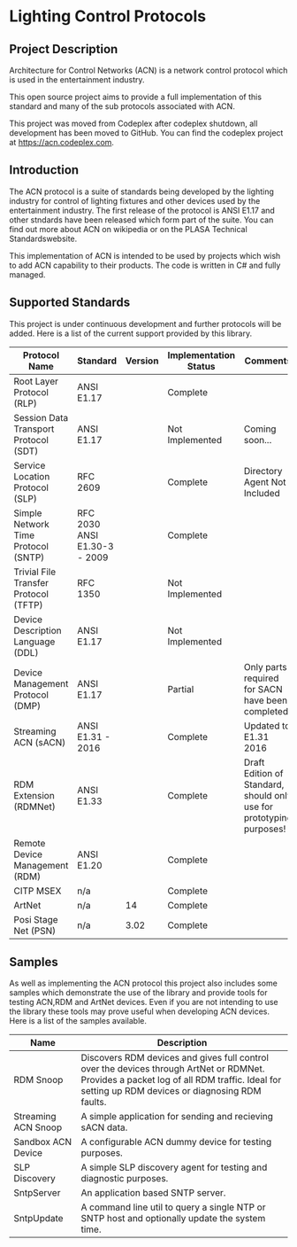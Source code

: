 # Lighting Control Protocols

## Project Description
Architecture for Control Networks (ACN) is a network control protocol which is used in the entertainment industry. 

This open source project aims to provide a full implementation of this standard and many of the sub protocols associated with ACN.

This project was moved from Codeplex after codeplex shutdown, all development has been moved to GitHub. You can find the codeplex project at https://acn.codeplex.com.

## Introduction

The ACN protocol is a suite of standards being developed by the lighting industry for control of lighting fixtures and other devices used by the entertainment industry. The first release of the protocol is ANSI E1.17 and other stndards have been released which form part of the suite. You can find out more about ACN on wikipedia or on the PLASA Technical Standardswebsite.

This implementation of ACN is intended to be used by projects which wish to add ACN capability to their products. The code is written in C# and fully managed.

## Supported Standards

This project is under continuous development and further protocols will be added. Here is a list of the current support provided by this library.

| Protocol Name                          | Standard                      | Version    | Implementation Status | Comments     |
| -------------------------------------- | ----------------------------- | ---------- | --------------------- | ------------ |
| Root Layer Protocol (RLP)              | ANSI E1.17                    |            | Complete	          |
| Session Data Transport Protocol (SDT)  | ANSI E1.17                    |            | Not Implemented       | Coming soon...
| Service Location Protocol (SLP)        | RFC 2609	                     |            | Complete              | Directory Agent Not Included
| Simple Network Time Protocol (SNTP)    | RFC 2030 ANSI E1.30-3 - 2009	 |            | Complete	          |
| Trivial File Transfer Protocol (TFTP)  | RFC 1350	                     |            | Not Implemented	      |
| Device Description Language (DDL)      | ANSI E1.17	                 |            | Not Implemented	      |
| Device Management Protocol (DMP)       | ANSI E1.17	                 |            | Partial	              | Only parts required for SACN have been completed.
| Streaming ACN (sACN)                   | ANSI E1.31 - 2016             |            | Complete              | Updated to E1.31 2016	
| RDM Extension (RDMNet)                 | ANSI E1.33                    |            | Complete              | Draft Edition of Standard, should only use for prototyping purposes!
| Remote Device Management (RDM)         | ANSI E1.20                    |            | Complete              |	
| CITP MSEX                              | n/a                           |            | Complete              | 
| ArtNet                                 | n/a                           | 14         | Complete              | 
| Posi Stage Net (PSN)                   | n/a                           | 3.02       | Complete              |   

## Samples

As well as implementing the ACN protocol this project also includes some samples which demonstrate the use of the library and provide tools for testing ACN,RDM and ArtNet devices. Even if you are not intending to use the library these tools may prove useful when developing ACN devices. Here is a list of the samples available.

| Name | Description |
| --- | --- |
| RDM Snoop	| Discovers RDM devices and gives full control over the devices through ArtNet or RDMNet. Provides a packet log of all RDM traffic. Ideal for setting up RDM devices or diagnosing RDM faults.
| Streaming ACN Snoop | A simple application for sending and recieving sACN data.
| Sandbox ACN Device | A configurable ACN dummy device for testing purposes.
| SLP Discovery | A simple SLP discovery agent for testing and diagnostic purposes.
| SntpServer | An application based SNTP server.
| SntpUpdate | A command line util to query a single NTP or SNTP host and optionally update the system time.
